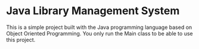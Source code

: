 # Java Library Management System

This is a simple project built with the Java programming language based on Object Oriented Programming. 
You only run the Main class to be able to use this project.
